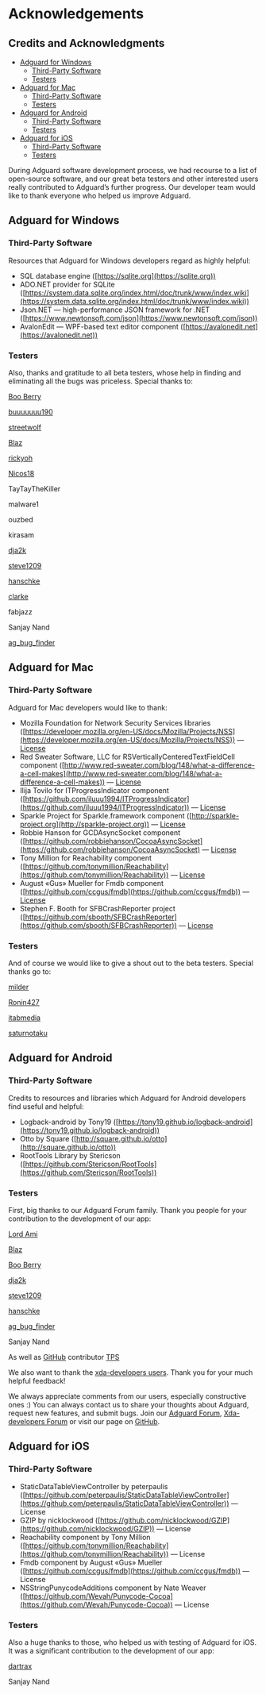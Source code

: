 # Acknowledgements

## Credits and Acknowledgments

* [Adguard for Windows](#win)
  * [Third-Party Software](#third1)
  * [Testers](#test1)
* [Adguard for Mac](#mac)
  * [Third-Party Software](#third2)
  * [Testers](#test2)
* [Adguard for Android](#android)
  * [Third-Party Software](#third3)
  * [Testers](#test3)
* [Adguard for iOS](#ios)
  * [Third-Party Software](#third4)
  * [Testers](#test4)

During Adguard software development process, we had recourse to a list of open-source software, and our great beta testers and other interested users really contributed to Adguard’s further progress. Our developer team would like to thank everyone who helped us improve Adguard.

<a id="win"></a>
## Adguard for Windows
<a id="third1"></a>
### Third-Party Software

Resources that Adguard for Windows developers regard as highly helpful:

* SQL database engine ([https://sqlite.org](https://sqlite.org))
* ADO.NET provider for SQLite ([https://system.data.sqlite.org/index.html/doc/trunk/www/index.wiki](https://system.data.sqlite.org/index.html/doc/trunk/www/index.wiki))
* Json.NET — high-performance JSON framework for .NET ([https://www.newtonsoft.com/json](https://www.newtonsoft.com/json))
* AvalonEdit — WPF-based text editor component ([https://avalonedit.net](https://avalonedit.net))
<a id="test1"></a>
### Testers
Also, thanks and gratitude to all beta testers, whose help in finding and eliminating all the bugs was priceless. Special thanks to:

[Boo Berry](http://forum.adguard.com/member.php?1905-Boo-Berry)

[buuuuuuu190](http://forum.adguard.com/member.php?3571-buuuuuuu190)

[streetwolf](http://forum.adguard.com/member.php?3482-streetwolf)

[Blaz](http://forum.adguard.com/member.php?4656-Blaz)

[rickyoh](http://forum.adguard.com/member.php?1507-rickyoh)

[Nicos18](http://forum.adguard.com/member.php?5726-Nicos18)

TayTayTheKiller

malware1

ouzbed

kirasam

[dja2k](http://forum.adguard.com/member.php?3933-dja2k)

[steve1209](http://forum.adguard.com/member.php?3437-steve1209)

[hanschke](http://forum.adguard.com/member.php?3946-hanschke)

[clarke](http://forum.adguard.com/member.php?3985-clarke)

fabjazz

Sanjay Nand

[ag_bug_finder](http://forum.adguard.com/member.php?3639)

<a id="mac"></a>
## Adguard for Mac
<a id="third2"></a>
### Third-Party Software
Adguard for Mac developers would like to thank:

* Mozilla Foundation for Network Security Services libraries ([https://developer.mozilla.org/en-US/docs/Mozilla/Projects/NSS](https://developer.mozilla.org/en-US/docs/Mozilla/Projects/NSS)) — [License](https://www.mozilla.org/MPL/)
* Red Sweater Software, LLC for RSVerticallyCenteredTextFieldCell component ([http://www.red-sweater.com/blog/148/what-a-difference-a-cell-makes](http://www.red-sweater.com/blog/148/what-a-difference-a-cell-makes)) — [License](http://opensource.org/licenses/mit-license.php)
* Ilija Tovilo for ITProgressIndicator component ([https://github.com/iluuu1994/ITProgressIndicator](https://github.com/iluuu1994/ITProgressIndicator)) — [License](http://opensource.org/licenses/Apache-2.0)
* Sparkle Project for Sparkle.framework component ([http://sparkle-project.org](http://sparkle-project.org)) — [License](https://github.com/sparkle-project/Sparkle/blob/master/LICENSE)
* Robbie Hanson for GCDAsyncSocket component ([https://github.com/robbiehanson/CocoaAsyncSocket](https://github.com/robbiehanson/CocoaAsyncSocket) — [License](https://github.com/robbiehanson/CocoaAsyncSocket/wiki/License)
* Tony Million for Reachability component ([https://github.com/tonymillion/Reachability](https://github.com/tonymillion/Reachability)) — [License](https://github.com/tonymillion/Reachability/blob/master/LICENCE.txt)
* August «Gus» Mueller for Fmdb component ([https://github.com/ccgus/fmdb](https://github.com/ccgus/fmdb)) — [License](https://github.com/ccgus/fmdb/blob/master/LICENSE.txt)
* Stephen F. Booth for SFBCrashReporter project ([https://github.com/sbooth/SFBCrashReporter](https://github.com/sbooth/SFBCrashReporter)) — [License](https://github.com/sbooth/SFBCrashReporter/blob/master/COPYING)

<a id="test2"></a>
### Testers
And of course we would like to give a shout out to the beta testers. Special thanks go to:

[milder](http://forum.adguard.com/member.php?4519-milder)

[Ronin427](http://forum.adguard.com/member.php?4116-Ronin427)

[itabmedia](http://forum.adguard.com/member.php?4711-itabmedia)

[saturnotaku](http://forum.adguard.com/member.php?4782-saturnotaku)

<a id="android"></a>
## Adguard for Android
<a id="third3"></a>
### Third-Party Software
Credits to resources and libraries which Adguard for Android developers find useful and helpful:
* Logback-android by Tony19 ([https://tony19.github.io/logback-android](https://tony19.github.io/logback-android))
* Otto by Square ([http://square.github.io/otto](http://square.github.io/otto))
* RootTools Library by Stericson ([https://github.com/Stericson/RootTools](https://github.com/Stericson/RootTools))

<a id="test3"></a>
### Testers
First, big thanks to our Adguard Forum family. Thank you people for your contribution to the development of our app:

[Lord Ami](http://forum.adguard.com/member.php?5374-Lord-Ami)

[Blaz](http://forum.adguard.com/member.php?4656-Blaz)

[Boo Berry](http://forum.adguard.com/member.php?1905-Boo-Berry)

[dja2k](http://forum.adguard.com/member.php?3933-dja2k)

[steve1209](http://forum.adguard.com/member.php?3437-steve1209)

[hanschke](http://forum.adguard.com/member.php?3946-hanschke)

[ag_bug_finder](http://forum.adguard.com/member.php?3639)

Sanjay Nand

As well as [GitHub](https://github.com/AdguardTeam/AdguardForAndroid) contributor [TPS](https://github.com/TPS)

We also want to thank the [xda-developers users](https://adguard.com/en/forum.xda-developers.com/android/apps-games/adguard-ad-blocker-doesnt-require-root-t2958895). Thank you for your much helpful feedback!

We always appreciate comments from our users, especially constructive ones :) You can always contact us to share your thoughts about Adguard, request new features, and submit bugs. Join our [Adguard Forum](http://forum.adguard.com/forumdisplay.php?25-English-Forums), [Xda-developers Forum](https://adguard.com/en/forum.xda-developers.com/android/apps-games/adguard-ad-blocker-doesnt-require-root-t2958895) or visit our page on [GitHub](https://github.com/AdguardTeam).

<a id="ios"></a>
## Adguard for iOS
<a id="third4"></a>
### Third-Party Software
* StaticDataTableViewController by peterpaulis ([https://github.com/peterpaulis/StaticDataTableViewController](https://github.com/peterpaulis/StaticDataTableViewController)) — License
* GZIP by nicklockwood ([https://github.com/nicklockwood/GZIP](https://github.com/nicklockwood/GZIP)) — License
* Reachability component by Tony Million ([https://github.com/tonymillion/Reachability](https://github.com/tonymillion/Reachability)) — License
* Fmdb component by August «Gus» Mueller ([https://github.com/ccgus/fmdb](https://github.com/ccgus/fmdb)) — License
* NSStringPunycodeAdditions component by Nate Weaver ([https://github.com/Wevah/Punycode-Cocoa](https://github.com/Wevah/Punycode-Cocoa)) — License

<a id="test4"></a>
### Testers
Also a huge thanks to those, who helped us with testing of Adguard for iOS. It was a significant contribution to the development of our app:

[dartrax](https://github.com/dartrax)

Sanjay Nand
